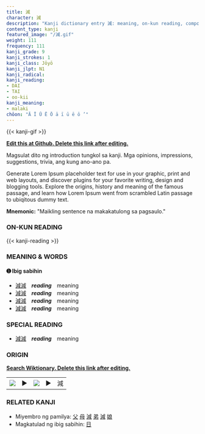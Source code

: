 ```yaml
---
title: 減
character: 減
description: "Kanji dictionary entry 減: meaning, on-kun reading, compounds, origin, related kanji"
content_type: kanji
featured_image: "/減.gif"
weight: 111
frequency: 111
kanji_grade: 9
kanji_strokes: 1
kanji_class: Jōyō
kanji_jlpt: N1
kanji_radical: 
kanji_reading: 
- DAI
- TAI
- oo-kii
kanji_meaning:
- malaki
chōon: "Ā Ī Ū Ē Ō ā ī ū ē ō ’"
---
```

[//]: # (Don't edit the line below. Kanji animated GIF code is automatically generated.)
{{< kanji-gif >}}

[//]: # (Edit below this line.)

**[Edit this at Github. Delete this link after editing.](https://github.com/tim0g/tim/tree/main/content/kanji/減/index.md)**

Magsulat dito ng introduction tungkol sa kanji. Mga opinions, impressions, suggestions, trivia, ang kung ano-ano pa.

Generate Lorem Ipsum placeholder text for use in your graphic, print and web layouts, and discover plugins for your favorite writing, design and blogging tools. Explore the origins, history and meaning of the famous passage, and learn how Lorem Ipsum went from scrambled Latin passage to ubiqitous dummy text.
 
**Mnemonic:** "Maikling sentence na makakatulong sa pagsaulo."

### ON-KUN READING

[//]: # (Don't edit the line below. ON-KUN READING code is automatically generated.)
{{< kanji-reading >}}

### MEANING & WORDS

#### ➊ **Ibig sabihin**
  - [減](../減)[減](../減)　***reading***　meaning
  - [減](../減)[減](../減)　***reading***　meaning
  - [減](../減)[減](../減)　***reading***　meaning
  - [減](../減)[減](../減)　***reading***　meaning

### SPECIAL READING
  - [減](../減)[減](../減)　***reading***　meaning

### ORIGIN

**[Search Wiktionary. Delete this link after editing.](https://wiktionary.org/wiki/減)**
<table class="kanji-table"><tr><td>
<img src="60px-減-bronze.svg.png">
</td><td>▶</td><td>
<img src="60px-減-oracle.svg.png">
</td><td>▶</td>
<td class="kanji-origin">減</td>
</tr></table>

### RELATED KANJI
- Miyembro ng pamilya: [父](../父) [母](../母) [減](../減) [弟](../弟) [減](../減) [娘](../娘)
- Magkatulad ng ibig sabihin: [日](../日)
